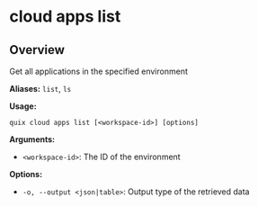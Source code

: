 # cloud apps list

## Overview

Get all applications in the specified environment

**Aliases:** `list`, `ls`

**Usage:**

```
quix cloud apps list [<workspace-id>] [options]
```

**Arguments:**

- `<workspace-id>`: The ID of the environment

**Options:**

- `-o, --output <json|table>`: Output type of the retrieved data

